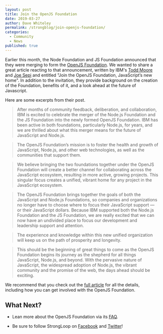 ```yaml
---
layout: post
title: Join the OpenJS Foundation
date: 2019-03-27
author: Dave Whiteley
permalink: /strongblog/join-openjs-foundation/
categories:
  - Community
  - News
published: true
---
```


Earlier this month, the Node Foundation and JS Foundation announced that they were merging to form the [OpenJS Foundation](https://medium.com/@nodejs/introducing-the-openjs-foundation-the-next-phase-of-javascript-ecosystem-growth-d4911b42664f). We wanted to share a great article reacting to that announcement, written by IBM's [Todd Moore](https://twitter.com/tmmoore_1) and [Joe Sepi](https://twitter.com/joe_sepi) and entitled "Join the OpenJS Foundation, JavaScript’s new home". In addition to the invitation, they provide background on the creation of the Foundation, benefits of it, and a look ahead at the future of Javascript.
<!--more-->

Here are some excerpts from their post.

> After months of community feedback, deliberation, and collaboration, IBM is excited to celebrate the merger of the Node.js Foundation and the JS Foundation into the newly formed OpenJS Foundation. IBM has been active in both foundations, particularly Node.js, for years, and we are thrilled about what this merger means for the future of JavaScript and Node.js.

> The OpenJS Foundation’s mission is to foster the health and growth of JavaScript, Node.js, and other web technologies, as well as the communities that support them.

> We believe bringing the two foundations together under the OpenJS Foundation will create a better channel for collaborating across the JavaScript ecosystem, resulting in more active, growing projects. This singular focus creates a unified, vibrant home for any project in the JavaScript ecosystem.

> The OpenJS Foundation brings together the goals of both the JavaScript and Node.js Foundations, so companies and organizations no longer have to choose where to focus their JavaScript support — or their JavaScript dollars. Because IBM supported both the Node.js Foundation and the JS Foundation, we are really excited that we can now have an undivided place to focus our development and leadership support and attention.

> The experience and knowledge within this new unified organization will keep us on the path of prosperity and longevity.

> This should be the beginning of great things to come as the OpenJS Foundation begins its journey as the shepherd for all things JavaScript, Node.js, and beyond. With the pervasive nature of JavaScript, the widespread adoption of Node.js, the vibrant community and the promise of the web, the days ahead should be exciting.

We recommend that you check out the [full article](https://developer.ibm.com/blogs/join-openjs-foundation-javascript-node-home/) for all the details, including how you can get involved with the OpenJS Foundation. 

## What Next?

* Lean more about the OpenJS Foundation via its [FAQ](https://openjsf.org/).

* Be sure to follow StrongLoop on [Facebook](https://www.facebook.com/strongloop/) and [Twitter](https://twitter.com/StrongLoop)!


